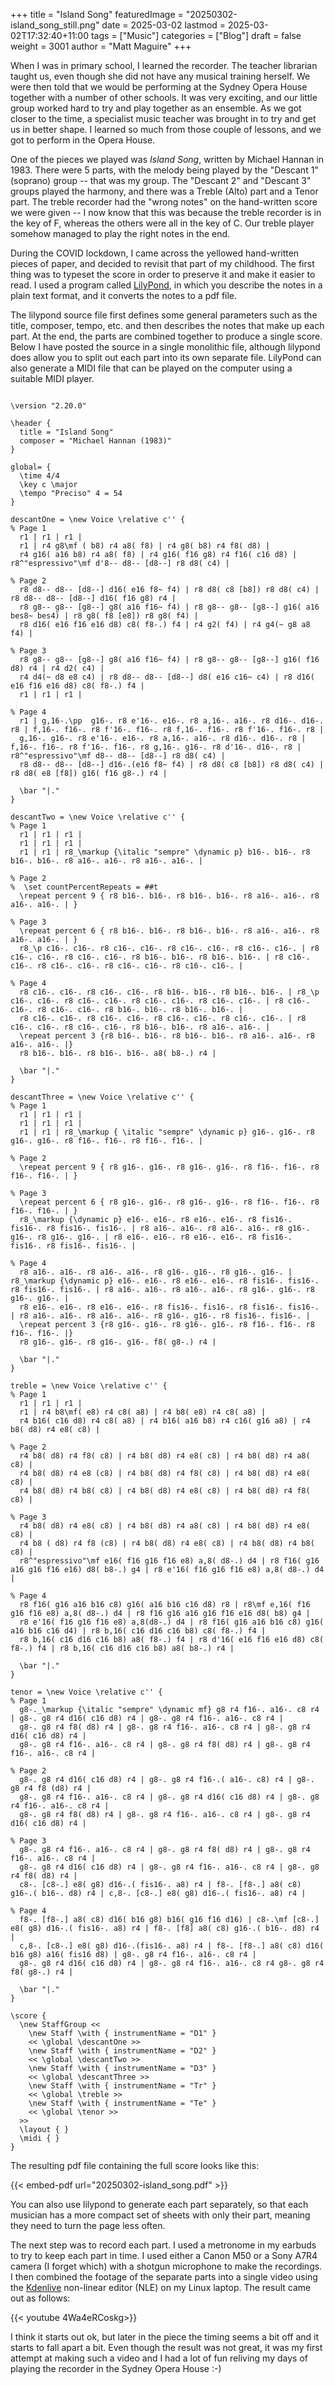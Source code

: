 +++
title = "Island Song"
featuredImage = "20250302-island_song_still.png"
date = 2025-03-02
lastmod = 2025-03-02T17:32:40+11:00
tags = ["Music"]
categories = ["Blog"]
draft = false
weight = 3001
author = "Matt Maguire"
+++

When I was in primary school, I learned the recorder. The teacher librarian taught us, even though she did not have any musical training herself. We were then told that we would be performing at the Sydney Opera House together with a number of other schools. It was very exciting, and our little group worked hard to try and play together as an ensemble. As we got closer to the time, a specialist music teacher was brought in to try and get us in better shape. I learned so much from those couple of lessons, and we got to perform in the Opera House.

One of the pieces we played was _Island Song_, written by Michael Hannan in 1983. There were 5 parts, with the melody being played by the "Descant 1" (soprano) group -- that was my group. The "Descant 2" and "Descant 3" groups played the harmony, and there was a Treble (Alto) part and a Tenor part. The treble recorder had the "wrong notes" on the hand-written score we were given -- I now know that this was because the treble recorder is in the key of F, whereas the others were all in the key of C. Our treble player somehow managed to play the right notes in the end.

During the COVID lockdown, I came across the yellowed hand-written pieces of paper, and decided to revisit that part of my childhood. The first thing was to typeset the score in order to preserve it and make it easier to read. I used a program called [LilyPond](https://lilypond.org), in which you describe the notes in a plain text format, and it converts the notes to a pdf file.

The lilypond source file first defines some general parameters such as the title, composer, tempo, etc. and then describes the notes that make up each part. At the end, the parts are combined together to produce a single score. Below I have posted the source in a single monolithic file, although lilypond does allow you to split out each part into its own separate file. LilyPond can also generate a MIDI file that can be played on the computer using a suitable MIDI player.

```text

\version "2.20.0"

\header {
  title = "Island Song"
  composer = "Michael Hannan (1983)"
}

global= {
  \time 4/4
  \key c \major
  \tempo "Preciso" 4 = 54
}

descantOne = \new Voice \relative c'' {
% Page 1
  r1 | r1 | r1 |
  r1 | r4 g8\mf ( b8) r4 a8( f8) | r4 g8( b8) r4 f8( d8) |
  r4 g16( a16 b8) r4 a8( f8) | r4 g16( f16 g8) r4 f16( c16 d8) | r8^"espressivo"\mf d'8-- d8-- [d8--] r8 d8( c4) |

% Page 2
  r8 d8-- d8-- [d8--] d16( e16 f8~ f4) | r8 d8( c8 [b8]) r8 d8( c4) | r8 d8-- d8-- [d8--] d16( f16 g8) r4 |
  r8 g8-- g8-- [g8--] g8( a16 f16~ f4) | r8 g8-- g8-- [g8--] g16( a16 bes8~ bes4) | r8 g8( f8 [e8]) r8 g8( f4) |
  r8 d16( e16 f16 e16 d8) c8( f8-.) f4 | r4 g2( f4) | r4 g4(~ g8 a8 f4) |

% Page 3
  r8 g8-- g8-- [g8--] g8( a16 f16~ f4) | r8 g8-- g8-- [g8--] g16( f16 d8) r4 | r4 d2( c4) |
  r4 d4(~ d8 e8 c4) | r8 d8-- d8-- [d8--] d8( e16 c16~ c4) | r8 d16( e16 f16 e16 d8) c8( f8-.) f4 |
  r1 | r1 | r1 |

% Page 4
  r1 | g,16-.\pp  g16-. r8 e'16-. e16-. r8 a,16-. a16-. r8 d16-. d16-. r8 | f,16-. f16-. r8 f'16-. f16-. r8 f,16-. f16-. r8 f'16-. f16-. r8 |
  g,16-. g16-. r8 e'16-. e16-. r8 a,16-. a16-. r8 d16-. d16-. r8 | f,16-. f16-. r8 f'16-. f16-. r8 g,16-. g16-. r8 d'16-. d16-. r8 | r8^"espressivo"\mf d8-- d8-- [d8--] r8 d8( c4) |
  r8 d8-- d8-- [d8--] d16-.(e16 f8~ f4) | r8 d8( c8 [b8]) r8 d8( c4) | r8 d8( e8 [f8]) g16( f16 g8-.) r4 |

  \bar "|."
}

descantTwo = \new Voice \relative c'' {
% Page 1
  r1 | r1 | r1 |
  r1 | r1 | r1 |
  r1 | r1 | r8_\markup {\italic "sempre" \dynamic p} b16-. b16-. r8 b16-. b16-. r8 a16-. a16-. r8 a16-. a16-. |

% Page 2
%  \set countPercentRepeats = ##t
  \repeat percent 9 { r8 b16-. b16-. r8 b16-. b16-. r8 a16-. a16-. r8 a16-. a16-. | }

% Page 3
  \repeat percent 6 { r8 b16-. b16-. r8 b16-. b16-. r8 a16-. a16-. r8 a16-. a16-. | }
  r8_\p c16-. c16-. r8 c16-. c16-. r8 c16-. c16-. r8 c16-. c16-. | r8 c16-. c16-. r8 c16-. c16-. r8 b16-. b16-. r8 b16-. b16-. | r8 c16-. c16-. r8 c16-. c16-. r8 c16-. c16-. r8 c16-. c16-. |

% Page 4
  r8 c16-. c16-. r8 c16-. c16-. r8 b16-. b16-. r8 b16-. b16-. | r8_\p c16-. c16-. r8 c16-. c16-. r8 c16-. c16-. r8 c16-. c16-. | r8 c16-. c16-. r8 c16-. c16-. r8 b16-. b16-. r8 b16-. b16-. |
  r8 c16-. c16-. r8 c16-. c16-. r8 c16-. c16-. r8 c16-. c16-. | r8 c16-. c16-. r8 c16-. c16-. r8 b16-. b16-. r8 a16-. a16-. |
  \repeat percent 3 {r8 b16-. b16-. r8 b16-. b16-. r8 a16-. a16-. r8 a16-. a16-. |}
  r8 b16-. b16-. r8 b16-. b16-. a8( b8-.) r4 |

  \bar "|."
}

descantThree = \new Voice \relative c'' {
% Page 1
  r1 | r1 | r1 |
  r1 | r1 | r1 |
  r1 | r1 | r8_\markup { \italic "sempre" \dynamic p} g16-. g16-. r8 g16-. g16-. r8 f16-. f16-. r8 f16-. f16-. |

% Page 2
  \repeat percent 9 { r8 g16-. g16-. r8 g16-. g16-. r8 f16-. f16-. r8 f16-. f16-. | }

% Page 3
  \repeat percent 6 { r8 g16-. g16-. r8 g16-. g16-. r8 f16-. f16-. r8 f16-. f16-. | }
  r8_\markup {\dynamic p} e16-. e16-. r8 e16-. e16-. r8 fis16-. fis16-. r8 fis16-. fis16-. | r8 a16-. a16-. r8 a16-. a16-. r8 g16-. g16-. r8 g16-. g16-. | r8 e16-. e16-. r8 e16-. e16-. r8 fis16-. fis16-. r8 fis16-. fis16-. |

% Page 4
  r8 a16-. a16-. r8 a16-. a16-. r8 g16-. g16-. r8 g16-. g16-. | r8_\markup {\dynamic p} e16-. e16-. r8 e16-. e16-. r8 fis16-. fis16-. r8 fis16-. fis16-. | r8 a16-. a16-. r8 a16-. a16-. r8 g16-. g16-. r8 g16-. g16-. |
  r8 e16-. e16-. r8 e16-. e16-. r8 fis16-. fis16-. r8 fis16-. fis16-. | r8 a16-. a16-. r8 a16-. a16-. r8 g16-. g16-. r8 fis16-. fis16-. |
  \repeat percent 3 {r8 g16-. g16-. r8 g16-. g16-. r8 f16-. f16-. r8 f16-. f16-. |}
  r8 g16-. g16-. r8 g16-. g16-. f8( g8-.) r4 |

  \bar "|."
}

treble = \new Voice \relative c'' {
% Page 1
  r1 | r1 | r1 |
  r1 | r4 b8\mf( e8) r4 c8( a8) | r4 b8( e8) r4 c8( a8) |
  r4 b16( c16 d8) r4 c8( a8) | r4 b16( a16 b8) r4 c16( g16 a8) | r4 b8( d8) r4 e8( c8) |

% Page 2
  r4 b8( d8) r4 f8( c8) | r4 b8( d8) r4 e8( c8) | r4 b8( d8) r4 a8( c8) |
  r4 b8( d8) r4 e8 (c8) | r4 b8( d8) r4 f8( c8) | r4 b8( d8) r4 e8( c8) |
  r4 b8( d8) r4 b8( c8) | r4 b8( d8) r4 e8( c8) | r4 b8( d8) r4 f8( c8) |

% Page 3
  r4 b8( d8) r4 e8( c8) | r4 b8( d8) r4 a8( c8) | r4 b8( d8) r4 e8( c8) |
  r4 b8 ( d8) r4 f8 (c8) | r4 b8( d8) r4 e8( c8) | r4 b8( d8) r4 b8( c8) |
  r8^"espressivo"\mf e16( f16 g16 f16 e8) a,8( d8-.) d4 | r8 f16( g16 a16 g16 f16 e16) d8( b8-.) g4 | r8 e'16( f16 g16 f16 e8) a,8( d8-.) d4 |

% Page 4
  r8 f16( g16 a16 b16 c8) g16( a16 b16 c16 d8) r8 | r8\mf e,16( f16 g16 f16 e8) a,8( d8-.) d4 | r8 f16 g16 a16 g16 f16 e16 d8( b8) g4 |
  r8 e'16( f16 g16 f16 e8) a,8(d8-.) d4 | r8 f16( g16 a16 b16 c8) g16( a16 b16 c16 d4) | r8 b,16( c16 d16 c16 b8) c8( f8-.) f4 |
  r8 b,16( c16 d16 c16 b8) a8( f8-.) f4 | r8 d'16( e16 f16 e16 d8) c8( f8-.) f4 | r8 b,16( c16 d16 c16 b8) a8( b8-.) r4 |

  \bar "|."
}

tenor = \new Voice \relative c'' {
% Page 1
  g8-._\markup {\italic "sempre" \dynamic mf} g8 r4 f16-. a16-. c8 r4 | g8-. g8 r4 d16( c16 d8) r4 | g8-. g8 r4 f16-. a16-. c8 r4 |
  g8-. g8 r4 f8( d8) r4 | g8-. g8 r4 f16-. a16-. c8 r4 | g8-. g8 r4 d16( c16 d8) r4 |
  g8-. g8 r4 f16-. a16-. c8 r4 | g8-. g8 r4 f8( d8) r4 | g8-. g8 r4 f16-. a16-. c8 r4 |

% Page 2
  g8-. g8 r4 d16( c16 d8) r4 | g8-. g8 r4 f16-.( a16-. c8) r4 | g8-. g8 r4 f8 (d8) r4 |
  g8-. g8 r4 f16-. a16-. c8 r4 | g8-. g8 r4 d16( c16 d8) r4 | g8-. g8 r4 f16-. a16-. c8 r4 |
  g8-. g8 r4 f8( d8) r4 | g8-. g8 r4 f16-. a16-. c8 r4 | g8-. g8 r4 d16( c16 d8) r4 |

% Page 3
  g8-. g8 r4 f16-. a16-. c8 r4 | g8-. g8 r4 f8( d8) r4 | g8-. g8 r4 f16-. a16-. c8 r4 |
  g8-. g8 r4 d16( c16 d8) r4 | g8-. g8 r4 f16-. a16-. c8 r4 | g8-. g8 r4 f8( d8) r4 |
  c8-. [c8-.] e8( g8) d16-.( fis16-. a8) r4 | f8-. [f8-.] a8( c8) g16-.( b16-. d8) r4 | c,8-. [c8-.] e8( g8) d16-.( fis16-. a8) r4 |

% Page 4
  f8-. [f8-.] a8( c8) d16( b16 g8) b16( g16 f16 d16) | c8-.\mf [c8-.] e8( g8) d16-.( fis16-. a8) r4 | f8-. [f8] a8( c8) g16-.( b16-. d8) r4 |
  c,8-. [c8-.] e8( g8) d16-.(fis16-. a8) r4 | f8-. [f8-.] a8( c8) d16( b16 g8) a16( fis16 d8) | g8-. g8 r4 f16-. a16-. c8 r4 |
  g8-. g8 r4 d16( c16 d8) r4 | g8-. g8 r4 f16-. a16-. c8 r4 g8-. g8 r4 f8( g8-.) r4 |

  \bar "|."
}

\score {
  \new StaffGroup <<
    \new Staff \with { instrumentName = "D1" }
    << \global \descantOne >>
    \new Staff \with { instrumentName = "D2" }
    << \global \descantTwo >>
    \new Staff \with { instrumentName = "D3" }
    << \global \descantThree >>
    \new Staff \with { instrumentName = "Tr" }
    << \global \treble >>
    \new Staff \with { instrumentName = "Te" }
    << \global \tenor >>
  >>
  \layout { }
  \midi { }
}
```

The resulting pdf file containing the full score looks like this:

{{< embed-pdf url="20250302-island_song.pdf" >}}

You can also use lilypond to generate each part separately, so that each musician has a more compact set of sheets with only their part, meaning they need to turn the page less often.

The next step was to record each part. I used a metronome in my earbuds to try to keep each part in time. I used either a Canon M50 or a Sony A7R4 camera (I forget which) with a shotgun microphone to make the recordings. I then combined the footage of the separate parts into a single video using the [Kdenlive](https://kdenlive.org/) non-linear editor (NLE) on my Linux laptop. The result came out as follows:

{{< youtube 4Wa4eRCoskg>}}

I think it starts out ok, but later in the piece the timing seems a bit off and it starts to fall apart a bit. Even though the result was not great, it was my first attempt at making such a video and I had a lot of fun reliving my days of playing the recorder in the Sydney Opera House :-)
